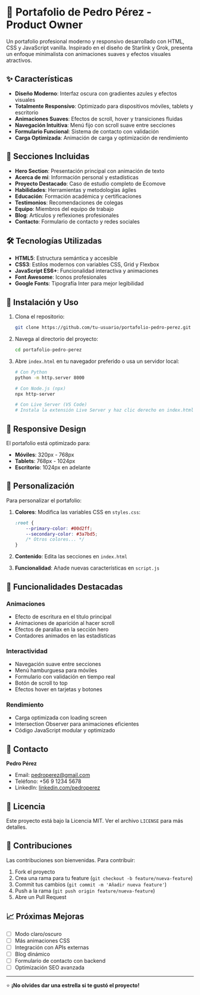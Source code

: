 # 🚀 Portafolio de Pedro Pérez - Product Owner

Un portafolio profesional moderno y responsivo desarrollado con HTML, CSS y JavaScript vanilla. Inspirado en el diseño de Starlink y Grok, presenta un enfoque minimalista con animaciones suaves y efectos visuales atractivos.

## ✨ Características

- **Diseño Moderno**: Interfaz oscura con gradientes azules y efectos visuales
- **Totalmente Responsivo**: Optimizado para dispositivos móviles, tablets y escritorio
- **Animaciones Suaves**: Efectos de scroll, hover y transiciones fluidas
- **Navegación Intuitiva**: Menú fijo con scroll suave entre secciones
- **Formulario Funcional**: Sistema de contacto con validación
- **Carga Optimizada**: Animación de carga y optimización de rendimiento

## 🎯 Secciones Incluidas

- **Hero Section**: Presentación principal con animación de texto
- **Acerca de mí**: Información personal y estadísticas
- **Proyecto Destacado**: Caso de estudio completo de Ecomove
- **Habilidades**: Herramientas y metodologías ágiles
- **Educación**: Formación académica y certificaciones
- **Testimonios**: Recomendaciones de colegas
- **Equipo**: Miembros del equipo de trabajo
- **Blog**: Artículos y reflexiones profesionales
- **Contacto**: Formulario de contacto y redes sociales

## 🛠️ Tecnologías Utilizadas

- **HTML5**: Estructura semántica y accesible
- **CSS3**: Estilos modernos con variables CSS, Grid y Flexbox
- **JavaScript ES6+**: Funcionalidad interactiva y animaciones
- **Font Awesome**: Iconos profesionales
- **Google Fonts**: Tipografía Inter para mejor legibilidad

## 🚀 Instalación y Uso

1. Clona el repositorio:
   ```bash
   git clone https://github.com/tu-usuario/portafolio-pedro-perez.git
   ```

2. Navega al directorio del proyecto:
   ```bash
   cd portafolio-pedro-perez
   ```

3. Abre `index.html` en tu navegador preferido o usa un servidor local:
   ```bash
   # Con Python
   python -m http.server 8000
   
   # Con Node.js (npx)
   npx http-server
   
   # Con Live Server (VS Code)
   # Instala la extensión Live Server y haz clic derecho en index.html
   ```

## 📱 Responsive Design

El portafolio está optimizado para:
- **Móviles**: 320px - 768px
- **Tablets**: 768px - 1024px
- **Escritorio**: 1024px en adelante

## 🎨 Personalización

Para personalizar el portafolio:

1. **Colores**: Modifica las variables CSS en `styles.css`:
   ```css
   :root {
       --primary-color: #00d2ff;
       --secondary-color: #3a7bd5;
       /* Otros colores... */
   }
   ```

2. **Contenido**: Edita las secciones en `index.html`
3. **Funcionalidad**: Añade nuevas características en `script.js`

## 🌟 Funcionalidades Destacadas

### Animaciones
- Efecto de escritura en el título principal
- Animaciones de aparición al hacer scroll
- Efectos de parallax en la sección hero
- Contadores animados en las estadísticas

### Interactividad
- Navegación suave entre secciones
- Menú hamburguesa para móviles
- Formulario con validación en tiempo real
- Botón de scroll to top
- Efectos hover en tarjetas y botones

### Rendimiento
- Carga optimizada con loading screen
- Intersection Observer para animaciones eficientes
- Código JavaScript modular y optimizado

## 📧 Contacto

**Pedro Pérez**
- Email: pedroperez@gmail.com
- Teléfono: +56 9 1234 5678
- LinkedIn: [linkedin.com/pedroperez](https://www.linkedin.com/pedroperez)

## 📄 Licencia

Este proyecto está bajo la Licencia MIT. Ver el archivo `LICENSE` para más detalles.

## 🤝 Contribuciones

Las contribuciones son bienvenidas. Para contribuir:

1. Fork el proyecto
2. Crea una rama para tu feature (`git checkout -b feature/nueva-feature`)
3. Commit tus cambios (`git commit -m 'Añadir nueva feature'`)
4. Push a la rama (`git push origin feature/nueva-feature`)
5. Abre un Pull Request

## 📈 Próximas Mejoras

- [ ] Modo claro/oscuro
- [ ] Más animaciones CSS
- [ ] Integración con APIs externas
- [ ] Blog dinámico
- [ ] Formulario de contacto con backend
- [ ] Optimización SEO avanzada

---

⭐ **¡No olvides dar una estrella si te gustó el proyecto!** 